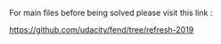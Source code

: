 
For main files before being solved please visit this link :  

https://github.com/udacity/fend/tree/refresh-2019
